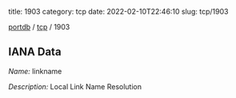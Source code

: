 title: 1903
category: tcp
date: 2022-02-10T22:46:10
slug: tcp/1903

[portdb](/) / [tcp](/category/tcp.html) / 1903


## IANA Data

_Name:_ linkname

_Description:_ Local Link Name Resolution

